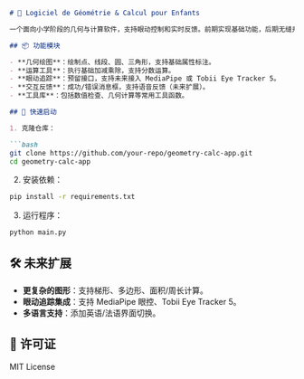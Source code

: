 ```markdown
# 🧠 Logiciel de Géométrie & Calcul pour Enfants

一个面向小学阶段的几何与计算软件，支持眼动控制和实时反馈。前期实现基础功能，后期无缝升级眼动追踪！

## 📦 功能模块

- **几何绘图**：绘制点、线段、圆、三角形，支持基础属性标注。
- **运算工具**：执行基础加减乘除，支持分数运算。
- **眼动追踪**：预留接口，支持未来接入 MediaPipe 或 Tobii Eye Tracker 5。
- **交互反馈**：成功/错误消息框，支持语音反馈（未来扩展）。
- **工具库**：包括数值检查、几何计算等常用工具函数。

## 🚀 快速启动

1. 克隆仓库：

```bash
git clone https://github.com/your-repo/geometry-calc-app.git
cd geometry-calc-app
```

2. 安装依赖：

```bash
pip install -r requirements.txt
```

3. 运行程序：

```bash
python main.py
```

## 🛠️ 未来扩展

- **更复杂的图形**：支持梯形、多边形、面积/周长计算。
- **眼动追踪集成**：支持 MediaPipe 眼控、Tobii Eye Tracker 5。
- **多语言支持**：添加英语/法语界面切换。

## 📄 许可证

MIT License
```
